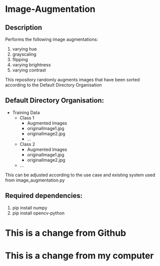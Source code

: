 # Image-Augmentation

## Description

Performs the following image augmentations:

1. varying hue
2. grayscaling
3. flipping
4. varying brightness
5. varying contrast

This repository randomly augments images that have been sorted according to the Default Directory Organisation

## Default Directory Organisation:

- Training Data
  - Class 1
    - Augmented Images
    - originalImage1.jpg
    - originalImage2.jpg
    - ...
  - Class 2
    - Augmented Images
    - originalImage1.jpg
    - originalImage2.jpg
  - ...

This can be adjusted according to the use case and existing system used from image_augmentation.py

## Required dependencies:

1. pip install numpy
2. pip install opencv-python

# This is a change from Github

# This is a change from my computer
